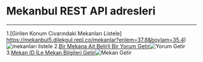 # Mekanbul REST API adresleri
---
1.[Girilen Konum Civarındaki Mekanları Listele] https://mekanbul5.dilekgul.repl.co/mekanlar?enlem=37.8&boylam=35.4)![mekanları listele](https://user-images.githubusercontent.com/110824862/203410367-132e4d48-4dba-45cb-a536-6bc2cd432c4a.png)
2.[Bir Mekana Ait Belirli Bir Yorum Getir](https://mekanbul5.dilekgul.repl.co)![Yorum Getir](https://user-images.githubusercontent.com/110824862/203410376-972516a6-2bb6-44a2-bb6c-8335ddc24059.png)
3.[Mekan ID İLe Mekan Bilgileri Getir](https://mekanbul5.dilekgul.repl.co)![Mekan Getir](https://user-images.githubusercontent.com/110824862/203410353-6652c032-aad4-43e4-a78a-f8a0c7355f2f.png)